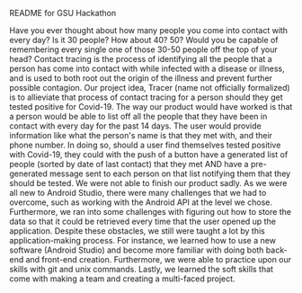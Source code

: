 README for GSU Hackathon

Have you ever thought about how many people you come into contact with every day? Is it 30 people? How about 40? 50? Would you be capable of remembering every single one of those 30-50 people off the top of your head? Contact tracing is the process of identifying all the people that a person has come into contact with while infected with a disease or illness, and is used to both root out the origin of the illness and prevent further possible contagion. Our project idea, Tracer (name not officially formalized) is to allieviate that process of contact tracing for a person should they get tested positive for Covid-19. The way our product would have worked is that a person would be able to list off all the people that they have been in contact with every day for the past 14 days. The user would provide information like what the person's name is that they met with, and their phone number. In doing so, should a user find themselves tested positive with Covid-19, they could with the push of a button have a generated list of people (sorted by date of last contact) that they met AND have a pre-generated message sent to each person on that list notifying them that they should be tested.
We were not able to finish our product sadly. As we were all new to Android Studio, there were many challenges that we had to overcome, such as working with the Android API at the level we chose. Furthermore, we ran into some challenges with figuring out how to store the data so that it could be retrieved every time that the user opened up the application.
Despite these obstacles, we still were taught a lot by this application-making process. For instance, we learned how to use a new software (Android Studio) and become more familiar with doing both back-end and front-end creation. Furthermore, we were able to practice upon our skills with git and unix commands. Lastly, we learned the soft skills that come with making a team and creating a multi-faced project.
